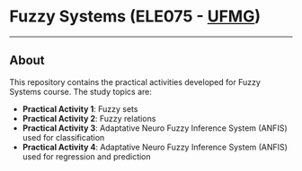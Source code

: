 # Fuzzy Systems (ELE075 - [UFMG](https://ufmg.br/international-visitors))

---
## About

This repository contains the practical activities developed for Fuzzy Systems course. The study topics are:
* **Practical Activity 1**: Fuzzy sets
* **Practical Activity 2**: Fuzzy relations
* **Practical Activity 3**: Adaptative Neuro Fuzzy Inference System (ANFIS) used for classification
* **Practical Activity 4**: Adaptative Neuro Fuzzy Inference System (ANFIS) used for regression and prediction
